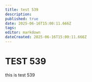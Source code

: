 ```yaml
---
title: test 539
description: 
published: true
date: 2025-06-16T15:00:11.666Z
tags: 
editor: markdown
dateCreated: 2025-06-16T15:00:11.666Z
---
```


# TEST 539
this is test 539

